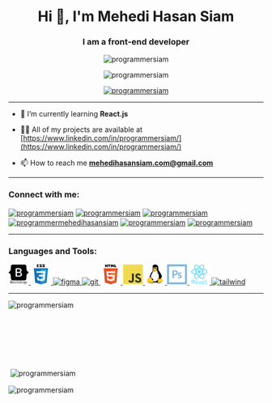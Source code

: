 
<h1 align="center">Hi 👋, I'm Mehedi Hasan Siam</h1>
<h3 align="center">I am a front-end developer</h3>
<p  align="center">
<img src="https://media1.giphy.com/media/qgQUggAC3Pfv687qPC/giphy.gif?cid=ecf05e47xwptff4dwckqqr0c29ynxcd65c2nrh7kcccotull&rid=giphy.gif&ct=g" alt="programmersiam" />

</p>








<p align="center"> <img src="https://komarev.com/ghpvc/?username=programmersiam&label=Profile%20views&color=0e75b6&style=flat" alt="programmersiam" /> </p>

<p align="center"> <a href="https://twitter.com/programmersiam" target="blank"><img src="https://img.shields.io/twitter/follow/programmersiam?logo=twitter&style=for-the-badge" alt="programmersiam" /></a> </p>

<hr>


- 🌱 I’m currently learning **React.js**

- 👨‍💻 All of my projects are available at [https://www.linkedin.com/in/programmersiam/](https://www.linkedin.com/in/programmersiam/)

- 📫 How to reach me **mehedihasansiam.com@gmail.com**
<hr>
<h3 align="left">Connect with me:</h3>
<p align="left">
<a href="https://codepen.io/programmersiam" target="blank"><img align="center" src="https://raw.githubusercontent.com/rahuldkjain/github-profile-readme-generator/master/src/images/icons/Social/codepen.svg" alt="programmersiam" height="30" width="40" /></a>
<a href="https://twitter.com/programmersiam" target="blank"><img align="center" src="https://raw.githubusercontent.com/rahuldkjain/github-profile-readme-generator/master/src/images/icons/Social/twitter.svg" alt="programmersiam" height="30" width="40" /></a>
<a href="https://linkedin.com/in/programmersiam" target="blank"><img align="center" src="https://raw.githubusercontent.com/rahuldkjain/github-profile-readme-generator/master/src/images/icons/Social/linked-in-alt.svg" alt="programmersiam" height="30" width="40" /></a>
<a href="https://fb.com/programmermehedihasansiam" target="blank"><img align="center" src="https://raw.githubusercontent.com/rahuldkjain/github-profile-readme-generator/master/src/images/icons/Social/facebook.svg" alt="programmermehedihasansiam" height="30" width="40" /></a>
<a href="https://instagram.com/programmersiam" target="blank"><img align="center" src="https://raw.githubusercontent.com/rahuldkjain/github-profile-readme-generator/master/src/images/icons/Social/instagram.svg" alt="programmersiam" height="30" width="40" /></a>
<a href="https://www.leetcode.com/programmersiam" target="blank"><img align="center" src="https://raw.githubusercontent.com/rahuldkjain/github-profile-readme-generator/master/src/images/icons/Social/leet-code.svg" alt="programmersiam" height="30" width="40" /></a>
</p>
<hr>
<h3 align="left">Languages and Tools:</h3>
<p align="left"> <a href="https://getbootstrap.com" target="_blank" rel="noreferrer"> <img src="https://raw.githubusercontent.com/devicons/devicon/master/icons/bootstrap/bootstrap-plain-wordmark.svg" alt="bootstrap" width="40" height="40"/> </a> <a href="https://www.w3schools.com/css/" target="_blank" rel="noreferrer"> <img src="https://raw.githubusercontent.com/devicons/devicon/master/icons/css3/css3-original-wordmark.svg" alt="css3" width="40" height="40"/> </a> <a href="https://www.figma.com/" target="_blank" rel="noreferrer"> <img src="https://www.vectorlogo.zone/logos/figma/figma-icon.svg" alt="figma" width="40" height="40"/> </a> <a href="https://git-scm.com/" target="_blank" rel="noreferrer"> <img src="https://www.vectorlogo.zone/logos/git-scm/git-scm-icon.svg" alt="git" width="40" height="40"/> </a> <a href="https://www.w3.org/html/" target="_blank" rel="noreferrer"> <img src="https://raw.githubusercontent.com/devicons/devicon/master/icons/html5/html5-original-wordmark.svg" alt="html5" width="40" height="40"/> </a> <a href="https://developer.mozilla.org/en-US/docs/Web/JavaScript" target="_blank" rel="noreferrer"> <img src="https://raw.githubusercontent.com/devicons/devicon/master/icons/javascript/javascript-original.svg" alt="javascript" width="40" height="40"/> </a> <a href="https://www.linux.org/" target="_blank" rel="noreferrer"> <img src="https://raw.githubusercontent.com/devicons/devicon/master/icons/linux/linux-original.svg" alt="linux" width="40" height="40"/> </a> <a href="https://www.photoshop.com/en" target="_blank" rel="noreferrer"> <img src="https://raw.githubusercontent.com/devicons/devicon/master/icons/photoshop/photoshop-line.svg" alt="photoshop" width="40" height="40"/> </a> <a href="https://reactjs.org/" target="_blank" rel="noreferrer"> <img src="https://raw.githubusercontent.com/devicons/devicon/master/icons/react/react-original-wordmark.svg" alt="react" width="40" height="40"/> </a> <a href="https://tailwindcss.com/" target="_blank" rel="noreferrer"> <img src="https://www.vectorlogo.zone/logos/tailwindcss/tailwindcss-icon.svg" alt="tailwind" width="40" height="40"/> </a> </p>


<hr>

<p><img align="left" src="https://github-readme-stats.vercel.app/api/top-langs?username=programmersiam&show_icons=true&locale=en&layout=compact" alt="programmersiam" /></p>

<br>
<br>
<br>
<br>
<br>
<br>
<br>


<p>&nbsp;<img align="center" src="https://github-readme-stats.vercel.app/api?username=programmersiam&show_icons=true&locale=en" alt="programmersiam" /></p>
<p><img align="center" src="https://github-readme-streak-stats.herokuapp.com/?user=programmersiam&" alt="programmersiam" /></p>
